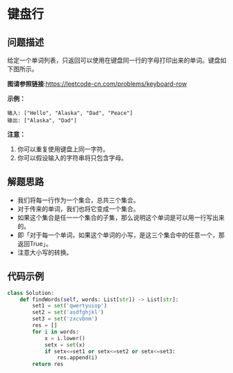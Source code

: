 # 键盘行
## 问题描述
给定一个单词列表，只返回可以使用在键盘同一行的字母打印出来的单词。键盘如下图所示。

**图请参照链接**:<https://leetcode-cn.com/problems/keyboard-row>

**示例：**
```
输入: ["Hello", "Alaska", "Dad", "Peace"]
输出: ["Alaska", "Dad"]
```

**注意：**

1. 你可以重复使用键盘上同一字符。
2. 你可以假设输入的字符串将只包含字母。

## 解题思路
+ 我们将每一行作为一个集合，总共三个集合。
+ 对于传来的单词，我们也将它变成一个集合。
+ 如果这个集合是任一一个集合的子集，那么说明这个单词是可以用一行写出来的。
+ 即「对于每一个单词，如果这个单词的小写，是这三个集合中的任意一个，那返回True」。
+ 注意大小写的转换。

## 代码示例
```python
class Solution:
    def findWords(self, words: List[str]) -> List[str]:
        set1 = set('qwertyuiop')
        set2 = set('asdfghjkl')
        set3 = set('zxcvbnm')
        res = []
        for i in words:
            x = i.lower()
            setx = set(x)
            if setx<=set1 or setx<=set2 or setx<=set3:
                res.append(i)
        return res
```
